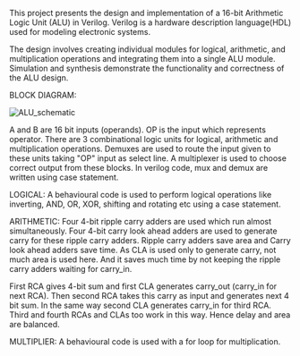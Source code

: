 This project presents the design and implementation of a 16-bit Arithmetic Logic Unit (ALU) in Verilog.
Verilog is a hardware description language(HDL) used for modeling electronic systems.

The design involves creating individual modules for logical, arithmetic, and multiplication operations and integrating them into a single ALU module.
Simulation and synthesis demonstrate the functionality and correctness of the ALU design.

BLOCK DIAGRAM:

![ALU_schematic](https://github.com/user-attachments/assets/98f1abc7-be93-4a5d-a0cc-89b580f1cb3c)

A and B are 16 bit inputs (operands). OP is the input which represents operator. There are 3 combinational logic units for logical, arithmetic and multiplication operations.
Demuxes are used to route the input given to these units taking "OP" input as select line. A multiplexer is used to choose correct output from these blocks. In verilog code, mux and demux are written using case statement.

LOGICAL:
A behavioural code is used to perform logical operations like inverting, AND, OR, XOR, shifting and rotating etc using a case statement.

ARITHMETIC:
Four 4-bit ripple carry adders are used which run almost simultaneously. Four 4-bit carry look ahead adders are used to generate carry for these ripple carry adders. 
Ripple carry adders save area and Carry look ahead adders save time. As CLA is used only to generate carry, not much area is used here. And it saves much time by not keeping the ripple carry adders waiting for carry_in. 

First RCA gives 4-bit sum and first CLA generates carry_out (carry_in for next RCA). Then second RCA takes this carry as input and generates next 4 bit sum. In the same way second CLA generates carry_in for third RCA. Third and fourth RCAs and CLAs too work in this way. Hence delay and area are balanced.

MULTIPLIER:
A behavioural code is used with a for loop for multiplication.
